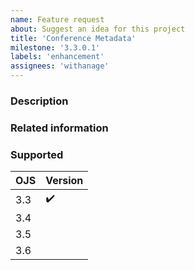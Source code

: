 ```yaml
---
name: Feature request
about: Suggest an idea for this project
title: 'Conference Metadata'
milestone: '3.3.0.1'
labels: 'enhancement'
assignees: 'withanage'
---
```


### Description

### Related information

### Supported

| OJS | Version |
|-----|------|
| 3.3 |  :heavy_check_mark:     |
| 3.4 |      |
| 3.5 |      |
| 3.6 |      |



